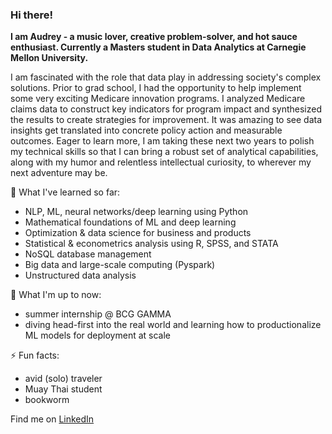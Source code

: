 ### Hi there! 

**I am Audrey - a music lover, creative problem-solver, and hot sauce enthusiast. Currently a Masters student in Data Analytics at Carnegie Mellon University.** 

I am fascinated with the role that data play in addressing society's complex solutions. Prior to grad school, I had the opportunity to help implement some very exciting Medicare innovation  programs. I analyzed Medicare claims data to construct key indicators for program impact and synthesized the results to create strategies for improvement. It was amazing to see data insights get translated into concrete policy action and measurable outcomes. Eager to learn more, I am taking these next two years to polish my technical skills so that I can bring a robust set of analytical capabilities, along with my humor and relentless intellectual curiosity, to wherever my next adventure may be. 

📑 What I've learned so far:  
- NLP, ML, neural networks/deep learning using Python
- Mathematical foundations of ML and deep learning
- Optimization & data science for business and products
- Statistical & econometrics analysis using R, SPSS, and STATA
- NoSQL database management 
- Big data and large-scale computing (Pyspark)
- Unstructured data analysis

🌱 What I'm up to now:
- summer internship @ BCG GAMMA 
- diving head-first into the real world and learning how to productionalize ML models for deployment at scale 

⚡ Fun facts:
- avid (solo) traveler
- Muay Thai student 
- bookworm 

Find me on [LinkedIn](www.linkedin.com/in/audrey-zhang)

<!--
**aud-z/aud-z** is a ✨ _special_ ✨ repository because its `README.md` (this file) appears on your GitHub profile.

Here are some ideas to get you started:

- 🔭 I’m currently working on ...
- 🌱 I’m currently learning ...
- 👯 I’m looking to collaborate on ...
- 🤔 I’m looking for help with ...
- 💬 Ask me about ...
- 📫 How to reach me: ...
- 😄 Pronouns: ...
- ⚡ Fun fact: ...
-->
